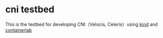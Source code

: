# cni testbed

This is the testbed for developing CNI（Velocis, Celeris）using [kind](https://kind.sigs.k8s.io/) and [containerlab](https://containerlab.dev/)
